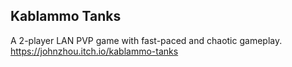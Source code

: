 ## Kablammo Tanks
A 2-player LAN PVP game with fast-paced and chaotic gameplay.
https://johnzhou.itch.io/kablammo-tanks
